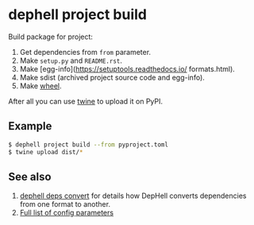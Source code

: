 # dephell project build

Build package for project:

1. Get dependencies from `from` parameter.
1. Make `setup.py` and `README.rst`.
1. Make [egg-info](https://setuptools.readthedocs.io/ formats.html).
1. Make sdist (archived project source code and egg-info).
1. Make [wheel](https://pythonwheels.com/).

After all you can use [twine](https://github.com/pypa/twine/) to upload it on PyPI.

## Example

```bash
$ dephell project build --from pyproject.toml
$ twine upload dist/*
```

## See also

1. [dephell deps convert](cmd-deps-convert) for details how DepHell converts dependencies from one format to another.
1. [Full list of config parameters](params)

